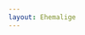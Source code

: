 ```yaml
---
layout: Ehemalige
---
```


<script type="text/javascript">
    ajaxload('Ehemalige', 'Verein');
</script>

